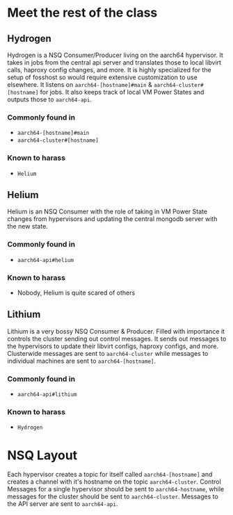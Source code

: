 # Meet the rest of the class

## Hydrogen 
Hydrogen is a NSQ Consumer/Producer living on the aarch64 hypervisor. It takes in jobs from the central api server and translates those to local libvirt calls, haproxy config changes, and more.
It is highly specialized for the setup of fosshost so would require extensive customization to use elsewhere. It listens on `aarch64-[hostname]#main` & `aarch64-cluster#[hostname]` for jobs. It also keeps track of local VM Power States and outputs those to `aarch64-api`. 
### Commonly found in
* `aarch64-[hostname]#main`
* `aarch64-cluster#[hostname]`
### Known to harass
* `Helium`

## Helium
Helium is an NSQ Consumer with the role of taking in VM Power State changes from hypervisors and updating the central mongodb server with the new state.

### Commonly found in
* `aarch64-api#helium`
### Known to harass
* Nobody, Helium is quite scared of others

## Lithium
Lithium is a very bossy NSQ Consumer & Producer. Filled with importance it controls the cluster sending out control messages. It sends out messages to the hypervisors to update their libvirt configs, haproxy configs, and more. Clusterwide messages are sent to `aarch64-cluster` while messages to individual machines are sent to `aarch64-[hostname]`. 
### Commonly found in
* `aarch64-api#lithium`
### Known to harass
* `Hydrogen`

# NSQ Layout
Each hypervisor creates a topic for itself called `aarch64-[hostname]` and creates a channel with it's hostname on the topic `aarch64-cluster`. Control Messages for a single hypervisor should be sent to `aarch64-hostname`, while messages for the cluster should be sent to `aarch64-cluster`. Messages to the API server are sent to `aarch64-api`.